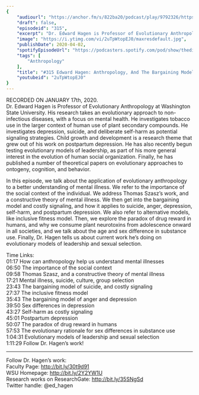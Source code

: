 ```yaml
---
{
	"audiourl": "https://anchor.fm/s/822ba20/podcast/play/9792326/https%3A%2F%2Fd3ctxlq1ktw2nl.cloudfront.net%2Fproduction%2F2020-0-19%2F44128186-44100-2-4da3dce2d293c.m4a",
	"draft": false,
	"episodeid": "315",
	"excerpt": "Dr. Edward Hagen is Professor of Evolutionary Anthropology at Washington State University. His research takes an evolutionary approach to non-infectious diseases, with a focus on mental health. He investigates tobacco use in the larger context of human use of plant secondary compounds. He investigates depression, suicide, and deliberate self-harm as potential signaling strategies. Child growth and development is a research theme that grew out of his work on postpartum depression. He has also recently begun testing evolutionary models of leadership, as part of his more general interest in the evolution of human social organization. Finally, he has published a number of theoretical papers on evolutionary approaches to ontogeny, cognition, and behavior.",
	"image": "https://i.ytimg.com/vi/2uTpWtopEJ0/maxresdefault.jpg",
	"publishDate": 2020-04-02,
	"spotifyEpisodeUrl": "https://podcasters.spotify.com/pod/show/thedissenter/episodes/315-Edward-Hagen-Anthropology--And-The-Bargaining-Model-of-Depression-And-Suicide-ea9bc6",
	"tags": [
		"Anthropology"
	],
	"title": "#315 Edward Hagen: Anthropology, And The Bargaining Model of Depression And Suicide",
	"youtubeid": "2uTpWtopEJ0"
}
---
```

RECORDED ON JANUARY 17th, 2020.  
Dr. Edward Hagen is Professor of Evolutionary Anthropology at Washington State University. His research takes an evolutionary approach to non-infectious diseases, with a focus on mental health. He investigates tobacco use in the larger context of human use of plant secondary compounds. He investigates depression, suicide, and deliberate self-harm as potential signaling strategies. Child growth and development is a research theme that grew out of his work on postpartum depression. He has also recently begun testing evolutionary models of leadership, as part of his more general interest in the evolution of human social organization. Finally, he has published a number of theoretical papers on evolutionary approaches to ontogeny, cognition, and behavior.

In this episode, we talk about the application of evolutionary anthropology to a better understanding of mental illness. We refer to the importance of the social context of the individual. We address Thomas Szasz’s work, and a constructive theory of mental illness. We then get into the bargaining model and costly signaling, and how it applies to suicide, anger, depression, self-harm, and postpartum depression. We also refer to alternative models, like inclusive fitness model. Then, we explore the paradox of drug reward in humans, and why we consume plant neurotoxins from adolescence onward in all societies, and we talk about the age and sex difference in substance use. Finally, Dr. Hagen tells us about current work he’s doing on evolutionary models of leadership and sexual selection.

Time Links:  
<time>01:17</time> How can anthropology help us understand mental illnesses  
<time>06:50</time> The importance of the social context  
<time>09:58</time> Thomas Szasz, and a constructive theory of mental illness  
<time>17:21</time> Mental illness, suicide, culture, group selection  
<time>23:43</time> The bargaining model of suicide, and costly signaling   
<time>27:37</time> The inclusive fitness model  
<time>35:43</time> The bargaining model of anger and depression  
<time>39:50</time> Sex differences in depression  
<time>43:27</time> Self-harm as costly signaling  
<time>45:01</time> Postpartum depression  
<time>50:07</time> The paradox of drug reward in humans  
<time>57:53</time> The evolutionary rationale for sex differences in substance use  
<time>1:04:31</time> Evolutionary models of leadership and sexual selection  
<time>1:11:29</time> Follow Dr. Hagen’s work!

---

Follow Dr. Hagen’s work:  
Faculty Page: http://bit.ly/30t9d91  
WSU Homepage: http://bit.ly/2Y2YW1U  
Research works on ResearchGate: http://bit.ly/35SNgSd  
Twitter handle: @ed_hagen
